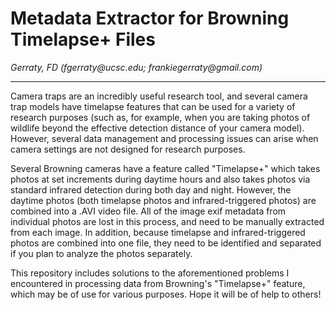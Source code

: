 # Metadata Extractor for Browning Timelapse+ Files

*Gerraty, FD (fgerraty\@ucsc.edu; frankiegerraty\@gmail.com)*

------------------------------------------------------------------------

Camera traps are an incredibly useful research tool, and several camera trap models have timelapse features that can be used for a variety of research purposes (such as, for example, when you are taking photos of wildlife beyond the effective detection distance of your camera model). However, several data management and processing issues can arise when camera settings are not designed for research purposes.

Several Browning cameras have a feature called "Timelapse+" which takes photos at set increments during daytime hours and also takes photos via standard infrared detection during both day and night. However, the daytime photos (both timelapse photos and infrared-triggered photos) are combined into a .AVI video file. All of the image exif metadata from individual photos are lost in this process, and need to be manually extracted from each image. In addition, because timelapse and infrared-triggered photos are combined into one file, they need to be identified and separated if you plan to analyze the photos separately.

This repository includes solutions to the aforementioned problems I encountered in processing data from Browning's "Timelapse+" feature, which may be of use for various purposes. Hope it will be of help to others!
